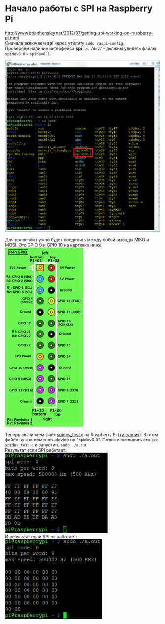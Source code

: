 # Начало работы с SPI на Raspberry Pi
http://www.brianhensley.net/2012/07/getting-spi-working-on-raspberry-pi.html  
Сначала включаем **spi** через утилиту `sudo raspi-config`.  
Проверяем наличие интерфейса **spi**: `ls /dev/` - должны увидеть файлы `spidev0.0` и `spidev0.1`.  

![ls /dev/](img/SPIdev.png "Результат команды ls /dev/")

Для проверки нужно будет соединить между собой выводы MISO и MOSI. Это GPIO 9 и GPIO 10 на картенке ниже  
![GPIO](img/GPIOs.png "Расположение выводов GPIO")  

Теперь скачиваем файл [spidev_test.c](https://github.com/torvalds/linux/blob/master/tools/spi/spidev_test.c) на Raspberry Pi ([тут копия](spidev_test.c)). В этом файле нужно поменять device на "spidev0.0". Потом скомпилить его `gcc spidev_test.c` и запустить `sudo ./a.out`  
Результат если SPI работает:  
![SPI работает, в результате много FF](img/spi_working.png "SPI работает")  
И результат если SPI не работает:  
![SPI не работает, в результате все 00](img/spi_not_working.png "SPI не работает")  
